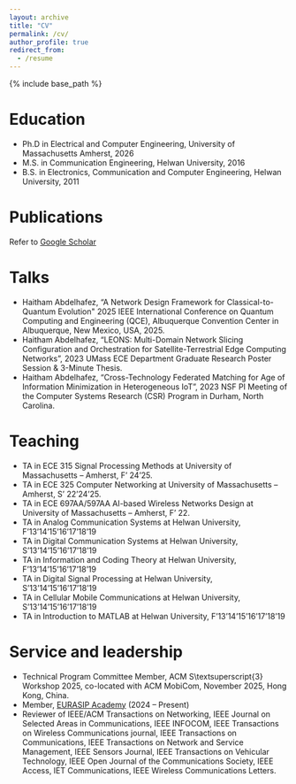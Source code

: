 ```yaml
---
layout: archive
title: "CV"
permalink: /cv/
author_profile: true
redirect_from:
  - /resume
---
```


{% include base_path %}

Education
======
* Ph.D in Electrical and Computer Engineering, University of Massachusetts Amherst, 2026
* M.S. in Communication Engineering, Helwan University, 2016
* B.S. in Electronics, Communication and Computer Engineering, Helwan University, 2011

Publications
======
  Refer to [Google Scholar](https://scholar.google.com/citations?user=PaxDdc0AAAAJ&hl=en&oi=ao)
  
Talks
======
* Haitham Abdelhafez, “A Network Design Framework for Classical-to-Quantum Evolution" 2025 IEEE International Conference on Quantum Computing and Engineering (QCE), Albuquerque Convention Center in Albuquerque, New Mexico, USA, 2025.
* Haitham Abdelhafez, “LEONS: Multi-Domain Network Slicing Configuration and Orchestration for Satellite-Terrestrial Edge Computing Networks”, 2023 UMass ECE Department Graduate Research Poster Session \& 3-Minute Thesis.
* Haitham Abdelhafez, “Cross-Technology Federated Matching for Age of Information Minimization in Heterogeneous IoT”, 2023 NSF PI Meeting of the Computer Systems Research (CSR) Program in Durham, North Carolina.

  
Teaching
======
- TA in ECE 315 Signal Processing Methods at University of Massachusetts – Amherst, F’ 24’25.
- TA in ECE 325 Computer Networking at University of Massachusetts – Amherst, S’ 22’24’25.
- TA in ECE 697AA/597AA AI-based Wireless Networks Design at University of Massachusetts – Amherst, F’ 22.
- TA in Analog Communication Systems at Helwan University, F’13’14’15’16’17’18’19
- TA in Digital Communication Systems at Helwan University, S’13’14’15’16’17’18’19
- TA in Information and Coding Theory at Helwan University, F’13’14’15’16’17’18’19
- TA in Digital Signal Processing at Helwan University, S’13’14’15’16’17’18’19
- TA in Cellular Mobile Communications at Helwan University, S’13’14’15’16’17’18’19
- TA in Introduction to MATLAB at Helwan University, F’13’14’15’16’17’18’19
  
Service and leadership
======
* Technical Program Committee Member, ACM S\textsuperscript{3} Workshop 2025, co-located with ACM MobiCom, November 2025, Hong Kong, China.
* Member, [EURASIP Academy](https://academy.eurasip.org/academy-members/) (2024 – Present)
* Reviewer of IEEE/ACM Transactions on Networking, IEEE Journal on Selected Areas in Communications, IEEE INFOCOM, IEEE Transactions on Wireless Communications journal, IEEE Transactions on Communications, IEEE Transactions on Network and Service Management, IEEE Sensors Journal, IEEE Transactions on Vehicular Technology, IEEE Open Journal of the Communications Society, IEEE Access, IET Communications, IEEE Wireless Communications Letters.
